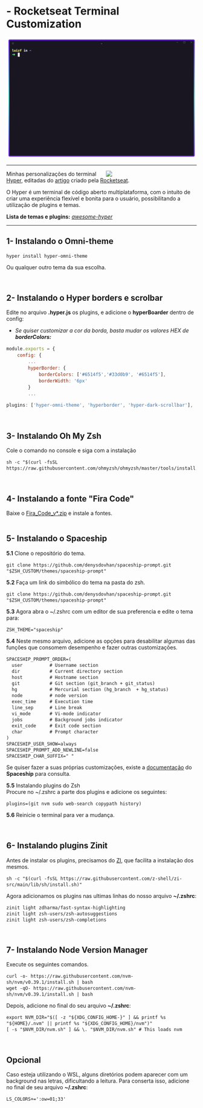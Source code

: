 # - Rocketseat Terminal Customization
<img src="./images/terminal1.png">


<hr>
<img align="right" width="240" src="./images/favicon.ico">
Minhas personalizações do terminal <a href="https://hyper.is/">Hyper</a>, editadas do <a href="https://blog.rocketseat.com.br/terminal-com-oh-my-zsh-spaceship-dracula-e-mais/">artigo</a> criado pela <a href="https://www.rocketseat.com.br/">Rocketseat</a>.

O Hyper é um terminal de código aberto multiplataforma, com o intuito de criar uma experiência flexível e bonita para o usuário, possibilitando a utilização de plugins e temas.

**Lista de temas e plugins:** <a href="https://github.com/bnb/awesome-hyper">*awesome-hyper*</a>
<br>

<hr>

## 1- Instalando o Omni-theme
```console
hyper install hyper-omni-theme
```
Ou qualquer outro tema da sua escolha.

<br>

## 2- Instalando o Hyper borders e scrolbar

Edite no arquivo **.hyper.js** os plugins, e adicione o **hyperBoarder** dentro de config: <br>
- *Se quiser customizar a cor da borda, basta mudar os valores HEX de **borderColors:***

```javascript
module.exports = {
    config: {
        ...
        hyperBorder: {
            borderColors: ['#6514f5','#33d0b9', '#6514f5'],
            borderWidth: '6px'
        }
        ...
```

```javascript
plugins: ['hyper-omni-theme', 'hyperborder', 'hyper-dark-scrollbar'],
```
<br>

## 3- Instalando Oh My Zsh

Cole o comando no console e siga com a instalação
```console
sh -c "$(curl -fsSL https://raw.githubusercontent.com/ohmyzsh/ohmyzsh/master/tools/install.sh)"
```
<br>

## 4- Instalando a fonte "Fira Code" 
Baixe o <a href="https://github.com/tonsky/FiraCode/releases">Fira_Code_v*.zip</a> e instale a fontes. <br>
<br>

## 5- Instalando o Spaceship

**5.1** Clone o repositório do tema.
```console
git clone https://github.com/denysdovhan/spaceship-prompt.git "$ZSH_CUSTOM/themes/spaceship-prompt"
```
**5.2** Faça um link do simbólico do tema na pasta do zsh.
```console
git clone https://github.com/denysdovhan/spaceship-prompt.git "$ZSH_CUSTOM/themes/spaceship-prompt"
```

**5.3** Agora abra o ~/.zshrc com um editor de sua preferencia e edite o tema para:
```console
ZSH_THEME="spaceship"
```
**5.4** Neste mesmo arquivo, adicione as opções para desabilitar algumas das funções que consomem desempenho e fazer outras customizações.

```console
SPACESHIP_PROMPT_ORDER=(
  user          # Username section
  dir           # Current directory section
  host          # Hostname section
  git           # Git section (git_branch + git_status)
  hg            # Mercurial section (hg_branch  + hg_status)
  node          # node version
  exec_time     # Execution time
  line_sep      # Line break
  vi_mode       # Vi-mode indicator
  jobs          # Background jobs indicator
  exit_code     # Exit code section
  char          # Prompt character
)
SPACESHIP_USER_SHOW=always
SPACESHIP_PROMPT_ADD_NEWLINE=false
SPACESHIP_CHAR_SUFFIX=" "
```
Se quiser fazer a suas próprias customizações, existe a <a href="https://spaceship-prompt.sh/options/">documentação</a> do **Spaceship** para consulta.

**5.5** Instalando plugins do Zsh <br>
Procure no ~/.zshrc a parte dos plugins e adicione os seguintes:
```console
plugins=(git nvm sudo web-search copypath history)
```

**5.6** Reinicie o terminal para ver a mudança.

<br>

## 6- Instalando plugins Zinit
Antes de instalar os plugins, precisamos do <a href="https://z-shell.pages.dev/">ZI</a>, que facilita a instalação dos mesmos.

```console
sh -c "$(curl -fsSL https://raw.githubusercontent.com/z-shell/zi-src/main/lib/sh/install.sh)"
```

Agora adicionamos os plugins nas ultimas linhas do nosso arquivo **~/.zshrc**:

```console
zinit light zdharma/fast-syntax-highlighting
zinit light zsh-users/zsh-autosuggestions
zinit light zsh-users/zsh-completions
```
<br>

## 7- Instalando Node Version Manager
Execute os seguintes comandos.
```console
curl -o- https://raw.githubusercontent.com/nvm-sh/nvm/v0.39.1/install.sh | bash
wget -qO- https://raw.githubusercontent.com/nvm-sh/nvm/v0.39.1/install.sh | bash
```
Depois, adicione no final do seu arquivo **~/.zshrc**:
```console
export NVM_DIR="$([ -z "${XDG_CONFIG_HOME-}" ] && printf %s "${HOME}/.nvm" || printf %s "${XDG_CONFIG_HOME}/nvm")"
[ -s "$NVM_DIR/nvm.sh" ] && \. "$NVM_DIR/nvm.sh" # This loads nvm
```
<br>

## Opcional
Caso esteja utilizando o WSL, alguns diretórios podem aparecer com um background nas letras, dificultando a leitura.
Para conserta isso, adicione no final de seu arquivo **~/.zshrc**:
```console
LS_COLORS+=':ow=01;33'
```
